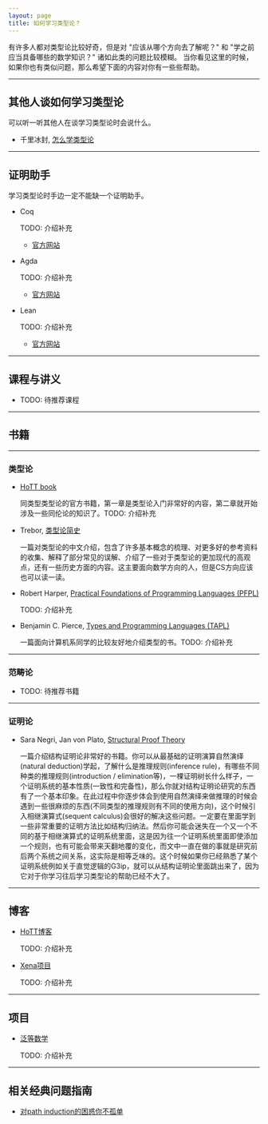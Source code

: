 ```yaml
---
layout: page
title: 如何学习类型论？
---
```


有许多人都对类型论比较好奇，但是对 "应该从哪个方向去了解呢？" 和 "学之前应当具备哪些的数学知识？" 诸如此类的问题比较模糊。 当你看见这里的时候，如果你也有类似问题，那么希望下面的内容对你有一些些帮助。

---

## 其他人谈如何学习类型论

可以听一听其他人在谈学习类型论时会说什么。

* 千里冰封, [怎么学类型论](https://cha.fan/articles/5u9DV2LWWcjgJ8c7ha7T)

---

## 证明助手

学习类型论时手边一定不能缺一个证明助手。

* Coq

    TODO: 介绍补充

    * [官方网站](https://coq.inria.fr/)

* Agda
    
    TODO: 介绍补充

    * [官方网站](https://wiki.portal.chalmers.se/agda/pmwiki.php)

* Lean

    TODO: 介绍补充

    * [官方网站](https://leanprover.github.io/)

---

## 课程与讲义

* TODO: 待推荐课程

---

## 书籍

---

### 类型论

* [HoTT book](https://homotopytypetheory.org/book/)

    同类型类型论的官方书籍，第一章是类型论入门非常好的内容，第二章就开始涉及一些同伦论的知识了。TODO: 介绍补充


* Trebor, [类型论简史](https://github.com/Trebor-Huang/history)

    一篇对类型论的中文介绍，包含了许多基本概念的梳理、对更多好的参考资料的收集、解释了部分常见的误解、介绍了一些对于类型论的更加现代的高观点，还有一些历史方面的内容。这主要面向数学方向的人，但是CS方向应该也可以读一读。

* Robert Harper, [Practical Foundations of Programming Languages (PFPL)](http://www.cs.cmu.edu/~rwh/pfpl/2nded.pdf)    

    TODO: 介绍补充

* Benjamin C. Pierce, [Types and Programming Languages (TAPL)](https://github.com/MPRI/M2-4-2/blob/master/Types%20and%20Programming%20Languages.pdf)

    一篇面向计算机系同学的比较友好地介绍类型的书。TODO: 介绍补充

---

### 范畴论

* TODO: 待推荐书籍

---

### 证明论

* Sara Negri, Jan von Plato, [Structural Proof Theory](https://github.com/Infinity-Type-Cafe/ntype-cafe-summer-school/blob/main/resources/Structural%20Proof%20Theory.pdf)

    一篇介绍结构证明论非常好的书籍。你可以从最基础的证明演算自然演绎(natural deduction)学起，了解什么是推理规则(inference rule)，有哪些不同种类的推理规则(introduction / elimination等)，一棵证明树长什么样子，一个证明系统的基本性质(一致性和完备性)，那么你就对结构证明论研究的东西有了一个基本印象。在此过程中你逐步体会到使用自然演绎来做推理的时候会遇到一些很麻烦的东西(不同类型的推理规则有不同的使用方向)，这个时候引入相继演算式(sequent calculus)会很好的解决这些问题。一定要在里面学到一些非常重要的证明方法比如结构归纳法。然后你可能会迷失在一个又一个不同的基于相继演算式的证明系统里面，这是因为往一个证明系统里面即使添加一个规则，也有可能会带来天翻地覆的变化，而文中一直在做的事就是研究前后两个系统之间关系，这实际是相等乏味的。这个时候如果你已经熟悉了某个证明系统例如关于直觉逻辑的G3ip，就可以从结构证明论里面跳出来了，因为它对于你学习往后学习类型论的帮助已经不大了。

---

## 博客

* [HoTT博客](https://homotopytypetheory.org/blog/)

    TODO: 介绍补充

* [Xena项目](https://xenaproject.wordpress.com/)

    TODO: 介绍补充

---

## 项目

* [泛等数学](https://unimath.github.io/agda-unimath/)

    TODO: 介绍补充

---

## 相关经典问题指南

* [对path induction的困惑你不孤单](https://github.com/HoTT/book/issues/460)